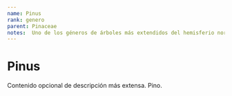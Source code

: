 ```yaml
---
name: Pinus
rank: genero
parent: Pinaceae
notes:  Uno de los géneros de árboles más extendidos del hemisferio norte.
---
```

# Pinus

Contenido opcional de descripción más extensa. 
Pino.

